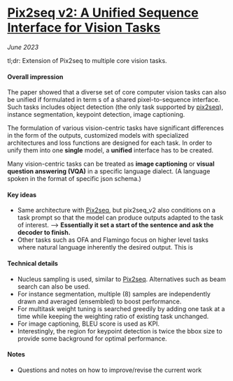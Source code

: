 # [Pix2seq v2: A Unified Sequence Interface for Vision Tasks](https://arxiv.org/abs/2206.07669)

_June 2023_

tl;dr: Extension of Pix2seq to multiple core vision tasks. 

#### Overall impression
The paper showed that a diverse set of core computer vision tasks can also be unified if formulated in term s of a shared pixel-to-sequence interface. Such tasks includes object detection (the only task supported by [pix2seq](pix2seq.md)), instance segmentation, keypoint detection, image captioning.

The formulation of various vision-centric tasks have significant differences in the form of the outputs, customized models with specialized architectures and loss functions are designed for each task. In order to unify them into one **single** model, a **unified** interface has to be created. 

Many vision-centric tasks can be treated as **image captioning** or **visual question answering (VQA)** in a specific language dialect. (A language spoken in the format of specific json schema.)


#### Key ideas
- Same architecture with [Pix2seq](pix2seq.md), but pix2seq_v2 also conditions on a task prompt so that the model can produce outputs adapted to the task of interest. --> **Essentially it set a start of the sentence and ask the decoder to finish.**
- Other tasks such as OFA and Flamingo focus on higher level tasks where natural language inherently the desired output. This is 

#### Technical details
- Nucleus sampling is used, similar to [Pix2seq](pix2seq.md). Alternatives such as beam search can also be used.
- For instance segmentation, multiple (8) samples are independently drawn and averaged (ensembled) to boost performance. 
- For multitask weight tuning is searched greedily by adding one task at a time while keeping the weighting ratio of existing task unchanged. 
- For image captioning, BLEU score is used as KPI.
- Interestingly, the region for keypoint detection is twice the bbox size to provide some background for optimal performance. 

#### Notes
- Questions and notes on how to improve/revise the current work
